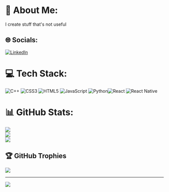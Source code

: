 # 💫 About Me:
I create stuff that's not useful


## 🌐 Socials:
[![LinkedIn](https://img.shields.io/badge/LinkedIn-%230077B5.svg?logo=linkedin&logoColor=white)](https://linkedin.com/in/rohb22) 

# 💻 Tech Stack:
![C++](https://img.shields.io/badge/c++-%2300599C.svg?style=for-the-badge&logo=c%2B%2B&logoColor=white) ![CSS3](https://img.shields.io/badge/css3-%231572B6.svg?style=for-the-badge&logo=css3&logoColor=white) ![HTML5](https://img.shields.io/badge/html5-%23E34F26.svg?style=for-the-badge&logo=html5&logoColor=white) ![JavaScript](https://img.shields.io/badge/javascript-%23323330.svg?style=for-the-badge&logo=javascript&logoColor=%23F7DF1E) ![Python](https://img.shields.io/badge/python-3670A0?style=for-the-badge&logo=python&logoColor=ffdd54)![React](https://img.shields.io/badge/react-%2320232a.svg?style=for-the-badge&logo=react&logoColor=%2361DAFB) ![React Native](https://img.shields.io/badge/react_native-%2320232a.svg?style=for-the-badge&logo=react&logoColor=%2361DAFB)
# 📊 GitHub Stats:
![](https://github-readme-stats.vercel.app/api?username=rohb22&theme=blue_navy&hide_border=false&include_all_commits=false&count_private=false)<br/>
![](https://github-readme-streak-stats.herokuapp.com/?user=rohb22&theme=blue_navy&hide_border=false)<br/>
![](https://github-readme-stats.vercel.app/api/top-langs/?username=rohb22&theme=blue_navy&hide_border=false&include_all_commits=false&count_private=false&layout=compact)

## 🏆 GitHub Trophies
![](https://github-profile-trophy.vercel.app/?username=rohb22&theme=blue_navy&no-frame=false&no-bg=true&margin-w=4)

---
[![](https://visitcount.itsvg.in/api?id=rohb22&icon=0&color=0)](https://visitcount.itsvg.in)

<!-- Proudly created with GPRM ( https://gprm.itsvg.in ) -->
